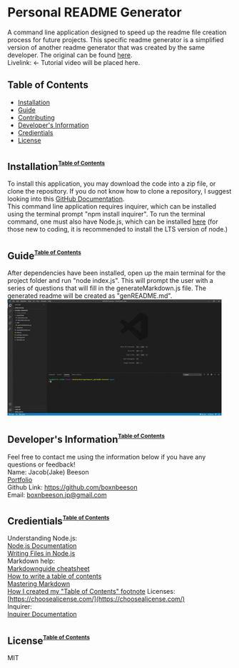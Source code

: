 # Personal README Generator
  A command line application designed to speed up the readme file creation process for future projects. This specific readme generator is a simplified version of another readme generator that was created by the same developer. The original can be found [here](https://github.com/boxnbeeson/README-Generator). 
  <br>
  Livelink: []() <- Tutorial video will be placed here.

  ## <a name="toc">Table of Contents</a>
  * [Installation](#installation)
  * [Guide](#guide)
  * [Contributing](#contributing)
  * [Developer's Information](#devInfo)
  * [Credientials](#credientials)
  * [License](#license)
  
  ## <a name="installation">Installation</a><sup><sup><sub>[Table of Contents](#toc)</sub></sup></sup>
  To install this application, you may download the code into a zip file, or clone the repository. If you do not know how to clone a repository, I suggest looking into this [GitHub Documentation](https://docs.github.com/en/github/creating-cloning-and-archiving-repositories/cloning-a-repository).
  <br>
  This command line application requires inquirer, which can be installed using the terminal prompt "npm install inquirer". To run the terminal command, one must also have Node.js, which can be installed [here](https://nodejs.org/en/) (for those new to coding, it is recommended to install the LTS version of node.)
  
  ## <a name="guide">Guide</a><sup><sup><sub>[Table of Contents](#toc)</sub></sup></sup>
  After dependencies have been installed, open up the main terminal for the project folder and run "node index.js". This will prompt the user with a series of questions that will fill in the generateMarkdown.js file. The generated readme will be created as "genREADME.md".
  <br>
  ![](Assets/READMEGen.gif)

  ## <a name="devInfo">Developer's Information</a><sup><sup><sub>[Table of Contents](#toc)</sub></sup></sup>
  Feel free to contact me using the information below if you have any questions or feedback!
  <br>
  Name: Jacob(Jake) Beeson
  <br>
  [Portfolio](https://boxnbeeson.github.io/Portfolio/)
  <br>
  Github Link: https://github.com/boxnbeeson
  <br>
  Email: boxnbeeson.jp@gmail.com

  ## <a name="credientials">Credientials</a><sup><sup><sub>[Table of Contents](#toc)</sub></sup></sup>
  Understanding Node.js:
  <br>
  [Node.js Documentation](https://nodejs.org/docs/latest/api/documentation.html)
  <br>
  [Writing Files in Node.js](https://stackoverflow.com/questions/2496710/writing-files-in-node-js)
  <br>
  Markdown help:
  <br>
  [Markdownguide cheatsheet](https://www.markdownguide.org/cheat-sheet/)
  <br>
  [How to write a table of contents](https://community.atlassian.com/t5/Bitbucket-questions/How-to-write-a-table-of-contents-in-a-Readme-md/qaq-p/673363)
  <br>
  [Mastering Markdown](https://guides.github.com/features/mastering-markdown/)
  <br>
  [How I created my "Table of Contents" footnote](https://meta.stackoverflow.com/questions/258597/formatting-footnotes)
  Licenses:
  <br>
  [https://choosealicense.com/](https://choosealicense.com/)
  <br>
  Inquirer:
  <br>
  [Inquirer Documentation](https://www.npmjs.com/package/inquirer)
  
  ## <a name="license">License</a><sup><sup><sub>[Table of Contents](#toc)</sub></sup></sup>
  MIT
